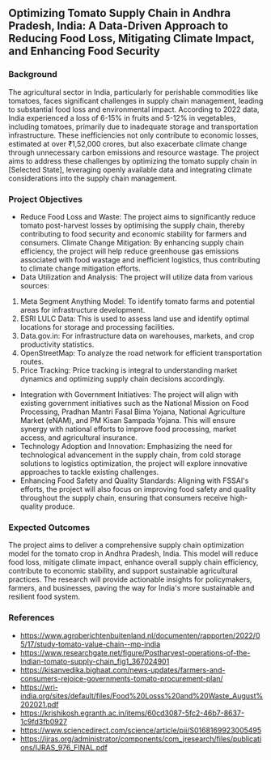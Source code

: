 ## Optimizing Tomato Supply Chain in Andhra Pradesh, India: A Data-Driven Approach to Reducing Food Loss, Mitigating Climate Impact, and Enhancing Food Security

### Background

The agricultural sector in India, particularly for perishable commodities like tomatoes, faces significant challenges in supply chain management, leading to substantial food loss and environmental impact. According to 2022 data, India experienced a loss of 6-15% in fruits and 5-12% in vegetables, including tomatoes, primarily due to inadequate storage and transportation infrastructure. These inefficiencies not only contribute to economic losses, estimated at over ₹1,52,000 crores, but also exacerbate climate change through unnecessary carbon emissions and resource wastage. The project aims to address these challenges by optimizing the tomato supply chain in [Selected State], leveraging openly available data and integrating climate considerations into the supply chain management.

### Project Objectives

- Reduce Food Loss and Waste: The project aims to significantly reduce tomato post-harvest losses by optimising the supply chain, thereby contributing to food security and economic stability for farmers and consumers.
Climate Change Mitigation: By enhancing supply chain efficiency, the project will help reduce greenhouse gas emissions associated with food wastage and inefficient logistics, thus contributing to climate change mitigation efforts.
- Data Utilization and Analysis: The project will utilize data from various sources:
1. Meta Segment Anything Model: To identify tomato farms and potential areas for infrastructure development.
2. ESRI LULC Data: This is used to assess land use and identify optimal locations for storage and processing facilities.
3. Data.gov.in: For infrastructure data on warehouses, markets, and crop productivity statistics.
4. OpenStreetMap: To analyze the road network for efficient transportation routes.
5. Price Tracking: Price tracking is integral to understanding market dynamics and optimizing supply chain decisions accordingly.
- Integration with Government Initiatives: The project will align with existing government initiatives such as the National Mission on Food Processing, Pradhan Mantri Fasal Bima Yojana, National Agriculture Market (eNAM), and PM Kisan Sampada Yojana. This will ensure synergy with national efforts to improve food processing, market access, and agricultural insurance.
- Technology Adoption and Innovation: Emphasizing the need for technological advancement in the supply chain, from cold storage solutions to logistics optimization, the project will explore innovative approaches to tackle existing challenges.
- Enhancing Food Safety and Quality Standards: Aligning with FSSAI's efforts, the project will also focus on improving food safety and quality throughout the supply chain, ensuring that consumers receive high-quality produce.

### Expected Outcomes

The project aims to deliver a comprehensive supply chain optimization model for the tomato crop in Andhra Pradesh, India. This model will reduce food loss, mitigate climate impact, enhance overall supply chain efficiency, contribute to economic stability, and support sustainable agricultural practices. The research will provide actionable insights for policymakers, farmers, and businesses, paving the way for India's more sustainable and resilient food system.

### References
- https://www.agroberichtenbuitenland.nl/documenten/rapporten/2022/05/17/study-tomato-value-chain--mp-india
- https://www.researchgate.net/figure/Postharvest-operations-of-the-Indian-tomato-supply-chain_fig1_367024901
- https://kisanvedika.bighaat.com/news-updates/farmers-and-consumers-rejoice-governments-tomato-procurement-plan/
- https://wri-india.org/sites/default/files/Food%20Losss%20and%20Waste_August%202021.pdf
- https://krishikosh.egranth.ac.in/items/60cd3087-5fc2-46b7-8637-1c9fd3fb0927
- https://www.sciencedirect.com/science/article/pii/S0168169923005495
- https://ijras.org/administrator/components/com_jresearch/files/publications/IJRAS_976_FINAL.pdf

